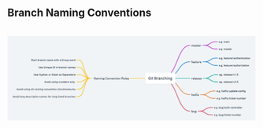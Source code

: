 ## Branch Naming Conventions  
<br/><img src="https://github.com/NeoSOFT-Technologies/frontend-reactjs/blob/main/wiki/images/Git_Branching_Convention.png"/>

